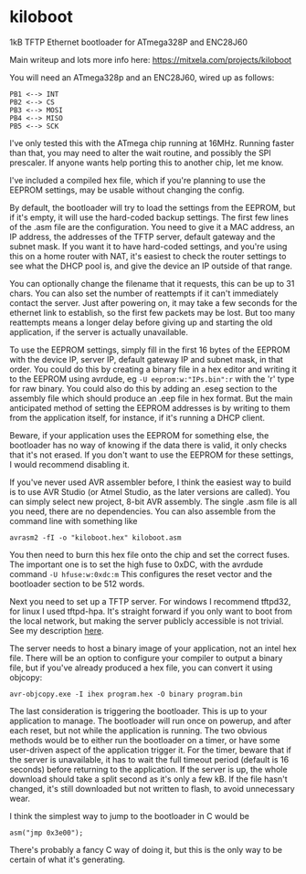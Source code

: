 # kiloboot
1kB TFTP Ethernet bootloader for ATmega328P and ENC28J60

Main writeup and lots more info here: https://mitxela.com/projects/kiloboot

You will need an ATmega328p and an ENC28J60, wired up as follows:

`PB1 <--> INT`  
`PB2 <--> CS`  
`PB3 <--> MOSI`  
`PB4 <--> MISO`  
`PB5 <--> SCK`  

I've only tested this with the ATmega chip running at 16MHz. Running faster than that, you may need to alter the wait routine, and possibly the SPI prescaler. If anyone wants help porting this to another chip, let me know.

I've included a compiled hex file, which if you're planning to use the EEPROM settings, may be usable without changing the config. 

By default, the bootloader will try to load the settings from the EEPROM, but if it's empty, it will use the hard-coded backup settings. The first few lines of the .asm file are the configuration. You need to give it a MAC address, an IP address, the addresses of the TFTP server, default gateway and the subnet mask. If you want it to have hard-coded settings, and you're using this on a home router with NAT, it's easiest to check the router settings to see what the DHCP pool is, and give the device an IP outside of that range. 

You can optionally change the filename that it requests, this can be up to 31 chars. You can also set the number of reattempts if it can't immediately contact the server. Just after powering on, it may take a few seconds for the ethernet link to establish, so the first few packets may be lost. But too many reattempts means a longer delay before giving up and starting the old application, if the server is actually unavailable. 

To use the EEPROM settings, simply fill in the first 16 bytes of the EEPROM with the device IP, server IP, default gateway IP and subnet mask, in that order. You could do this by creating a binary file in a hex editor and writing it to the EEPROM using avrdude, eg `-U eeprom:w:"IPs.bin":r`  with the 'r' type for raw binary. You could also do this by adding an .eseg section to the assembly file which should produce an .eep file in hex format. But the main anticipated method of setting the EEPROM addresses is by writing to them from the application itself, for instance, if it's running a DHCP client. 

Beware, if your application uses the EEPROM for something else, the bootloader has no way of knowing if the data there is valid, it only checks that it's not erased. If you don't want to use the EEPROM for these settings, I would recommend disabling it.

If you've never used AVR assembler before, I think the easiest way to build is to use AVR Studio (or Atmel Studio, as the later versions are called). You can simply select new project, 8-bit AVR assembly. The single .asm file is all you need, there are no dependencies. You can also assemble from the command line with something like

`avrasm2 -fI -o "kiloboot.hex" kiloboot.asm`

You then need to burn this hex file onto the chip and set the correct fuses. The important one is to set the high fuse to 0xDC, with the avrdude command `-U hfuse:w:0xdc:m` This configures the reset vector and the bootloader section to be 512 words.

Next you need to set up a TFTP server. For windows I recommend tftpd32, for linux I used tftpd-hpa. It's straight forward if you only want to boot from the local network, but making the server publicly accessible is not trivial. See my description [here](https://mitxela.com/projects/kiloboot#tftp-server).

The server needs to host a binary image of your application, not an intel hex file. There will be an option to configure your compiler to output a binary file, but if you've already produced a hex file, you can convert it using objcopy:

`avr-objcopy.exe -I ihex program.hex -O binary program.bin`

The last consideration is triggering the bootloader. This is up to your application to manage. The bootloader will run once on powerup, and after each reset, but not while the application is running. The two obvious methods would be to either run the bootloader on a timer, or have some user-driven aspect of the application trigger it. For the timer, beware that if the server is unavailable, it has to wait the full timeout period (default is 16 seconds) before returning to the application. If the server is up, the whole download should take a split second as it's only a few kB. If the file hasn't changed, it's still downloaded but not written to flash, to avoid unnecessary wear.  

I think the simplest way to jump to the bootloader in C would be 

`asm("jmp 0x3e00");`

There's probably a fancy C way of doing it, but this is the only way to be certain of what it's generating.
